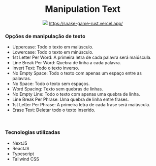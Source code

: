<div>
    <div align = "center">
        <h1>Manipulation Text</h1>
        <img src="https://user-images.githubusercontent.com/47988061/152659785-b2196db9-37fa-4ef9-a88a-d0f9d3c05205.png"/>
        <a href="https://snake-game-rust.vercel.app/" target="_blank">https://snake-game-rust.vercel.app/</a>
    </div>
    <h3>Opções de manipulação de texto</h3>
    <ul>
        <li>Uppercase: Todo o texto em maiúsculo.</li>
        <li>Lowercase: Todo o texto em minúsculo.</li>
        <li>1st Letter Per Word: A primeira letra de cada palavra será maiúscula.</li>
        <li>Line Break Per Word: Quebra de linha a cada palavra.</li>
        <li>Invert Text: Todo o texto inverso.</li>
        <li>No Empty Space: Todo o texto com apenas um espaço entre as palavras.</li>
        <li>No Space: Todo o texto sem espaços.</li>
        <li>Word Spacing: Texto sem quebras de linhas.</li>
        <li>No Empty Line: Todo o texto com apenas uma quebra de linha.</li>
        <li>Line Break Per Phrase: Uma quebra de linha entre frases.</li>
        <li>1st Letter Per Phrase: A primeira letra de cada frase será maiúscula.</li>
        <li>Erase Text: Deletar todo o texto inserido.</li>
    </ul><br />
    <h3>Tecnologias utilizadas</h3>
    <ul>
        <li>NextJS</li>
        <li>ReactJS</li>
        <li>Typescript</li>
        <li>Tailwind CSS</li>
    </ul>
</div>